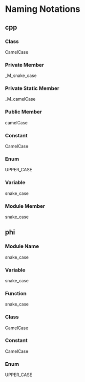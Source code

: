 # Naming Notations

## cpp
### Class
CamelCase

### Private Member
_M_snake_case

### Private Static Member
_M_camelCase

### Public Member
camelCase

### Constant
CamelCase

### Enum
UPPER_CASE

### Variable
snake_case

### Module Member
snake_case


## phi
### Module Name
snake_case

### Variable
snake_case

### Function
snake_case

### Class
CamelCase

### Constant
CamelCase

### Enum
UPPER_CASE
